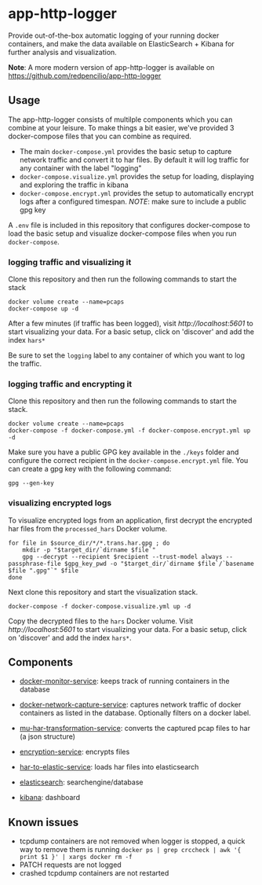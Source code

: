 # app-http-logger
Provide out-of-the-box automatic logging of your running docker containers, and make the data available on ElasticSearch + Kibana for further analysis and visualization. 

**Note**: A more modern version of app-http-logger is available on https://github.com/redpencilio/app-http-logger

## Usage 
The app-http-logger consists of multilple components which you can combine at your leisure. To make things a bit easier, we've provided 3 docker-compose files that you can combine as required.
* The main `docker-compose.yml` provides the basic setup to capture network traffic and convert it to har files. By default it will log traffic for any container with the label "logging"
* `docker-compose.visualize.yml` provides the setup for loading, displaying and exploring the traffic in kibana
* `docker-compose.encrypt.yml` provides the setup to automatically encrypt logs after a configured timespan. *NOTE*: make sure to include a public gpg key 

A `.env` file is included in this repository that configures docker-compose to load the basic setup and visualize docker-compose files when you run `docker-compose`. 


### logging traffic and visualizing it
Clone this repository and then run the following commands to start the stack

```
docker volume create --name=pcaps
docker-compose up -d
```

After a few minutes (if traffic has been logged), visit *http://localhost:5601* to start visualizing your data. For a basic setup, click on 'discover' and add the index `hars*`

Be sure to set the `logging` label to any container of which you want to log the traffic.

### logging traffic and encrypting it
Clone this repository and then run the following commands to start the stack. 

```
docker volume create --name=pcaps
docker-compose -f docker-compose.yml -f docker-compose.encrypt.yml up -d
```

Make sure you have a public GPG key available in the `./keys` folder and configure the correct recipient in the `docker-compose.encrypt.yml` file. You can create a gpg key with the following command:

```
gpg --gen-key
```

### visualizing encrypted logs
To visualize encrypted logs from an application, first decrypt the encrypted har files from the `processed_hars` Docker volume.
```
for file in $source_dir/*/*.trans.har.gpg ; do
    mkdir -p "$target_dir/`dirname $file`"
    gpg --decrypt --recipient $recipient --trust-model always --passphrase-file $gpg_key_pwd -o "$target_dir/`dirname $file`/`basename $file ".gpg"`" $file
done
```

Next clone this repository and start the visualization stack.
```
docker-compose -f docker-compose.visualize.yml up -d
```

Copy the decrypted files to the `hars` Docker volume. Visit *http://localhost:5601* to start visualizing your data. For a basic setup, click on 'discover' and add the index `hars*`.

## Components

* [docker-monitor-service](https://github.com/lblod/docker-monitor-service/): keeps track of running containers in the database

* [docker-network-capture-service](https://github.com/lblod/docker-network-capture-service/): captures network traffic of docker containers as listed in the database. Optionally filters on a docker label.

* [mu-har-transformation-service](https://github.com/lblod/mu-har-transformation-service/): converts the captured pcap files to har (a json structure)

* [encryption-service](https://github.com/lblod/encryption-service/): encrypts files

* [har-to-elastic-service](https://github.com/lblod/har-to-elastic-service/): loads har files into elasticsearch 

* [elasticsearch](https://www.docker.elastic.co/): searchengine/database

* [kibana](https://www.docker.elastic.co/): dashboard 

## Known issues
 * tcpdump containers are not removed when logger is stopped, a quick way to remove them is running `docker ps | grep crccheck | awk '{ print $1 }' | xargs docker rm -f`
 * PATCH requests are not logged
 * crashed tcpdump containers are not restarted
 
 
